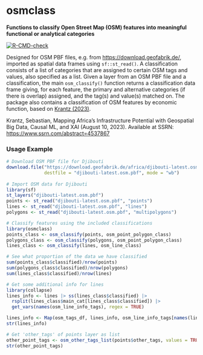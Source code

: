 # osmclass

**Functions to classify Open Street Map (OSM) features into meaningful functional or analytical categories**

<!-- badges: start -->
[![R-CMD-check](https://github.com/SebKrantz/osmclass/actions/workflows/R-CMD-check.yaml/badge.svg)](https://github.com/SebKrantz/osmclass/actions/workflows/R-CMD-check.yaml)
<!-- badges: end -->

Designed for OSM PBF files, e.g. from <https://download.geofabrik.de/>, imported as spatial data frames using `sf::st_read()`. A classification consists of a list of categories that are assigned to certain OSM tags and values, also specified as a list. Given a layer from an OSM PBF file and a classification, the main `osm_classify()` function returns a classification data frame giving, for each feature, the primary and alternative categories (if there is overlap) assigned, and the tag(s) and value(s) matched on. The package also contains a classification of OSM features by economic function, based on [Krantz (2023)](https://www.ssrn.com/abstract=4537867). 
    
Krantz, Sebastian, Mapping Africa’s Infrastructure Potential with Geospatial Big Data, Causal ML, and XAI (August 10, 2023). Available at SSRN: https://www.ssrn.com/abstract=4537867    
    


### Usage Example

```r
# Download OSM PBF file for Djibouti
download.file("https://download.geofabrik.de/africa/djibouti-latest.osm.pbf", 
              destfile = "djibouti-latest.osm.pbf", mode = "wb")
              
# Import OSM data for Djibouti
library(sf)
st_layers("djibouti-latest.osm.pbf")
points <- st_read("djibouti-latest.osm.pbf", "points")
lines <- st_read("djibouti-latest.osm.pbf", "lines")
polygons <- st_read("djibouti-latest.osm.pbf", "multipolygons")

# Classify features using the included classifications
library(osmclass)
points_class <- osm_classify(points, osm_point_polygon_class)
polygons_class <- osm_classify(polygons, osm_point_polygon_class)
lines_class <- osm_classify(lines, osm_line_class)

# See what proportion of the data we have classified
sum(points_class$classified)/nrow(points)
sum(polygons_class$classified)/nrow(polygons)
sum(lines_class$classified)/nrow(lines)

# Get some additional info for lines
library(collapse)
lines_info <- lines |> ss(lines_class$classified) |>
  rsplit(lines_class$main_cat[lines_class$classified]) |>
  get_vars(names(osm_line_info_tags), regex = TRUE)

lines_info <- Map(osm_tags_df, lines_info, osm_line_info_tags[names(lines_info)])
str(lines_info)

# Get 'other_tags' of points layer as list
other_point_tags <- osm_other_tags_list(points$other_tags, values = TRUE)
str(other_point_tags)

```
